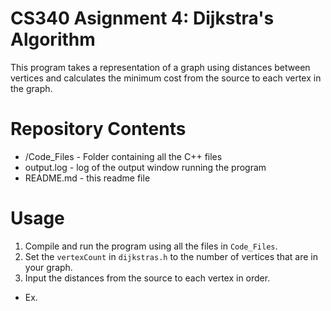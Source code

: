 # CS340 Asignment 4: Dijkstra's Algorithm

This program takes a representation of a graph using distances between vertices and calculates the minimum cost from the source to each vertex in the graph.

# Repository Contents
- /Code_Files - Folder containing all the C++ files
- output.log - log of the output window running the program
- README.md - this readme file

# Usage
1. Compile and run the program using all the files in `Code_Files`.
2. Set the `vertexCount` in `dijkstras.h` to the number of vertices that are in your graph.
3. Input the distances from the source to each vertex in order.
  - Ex.
